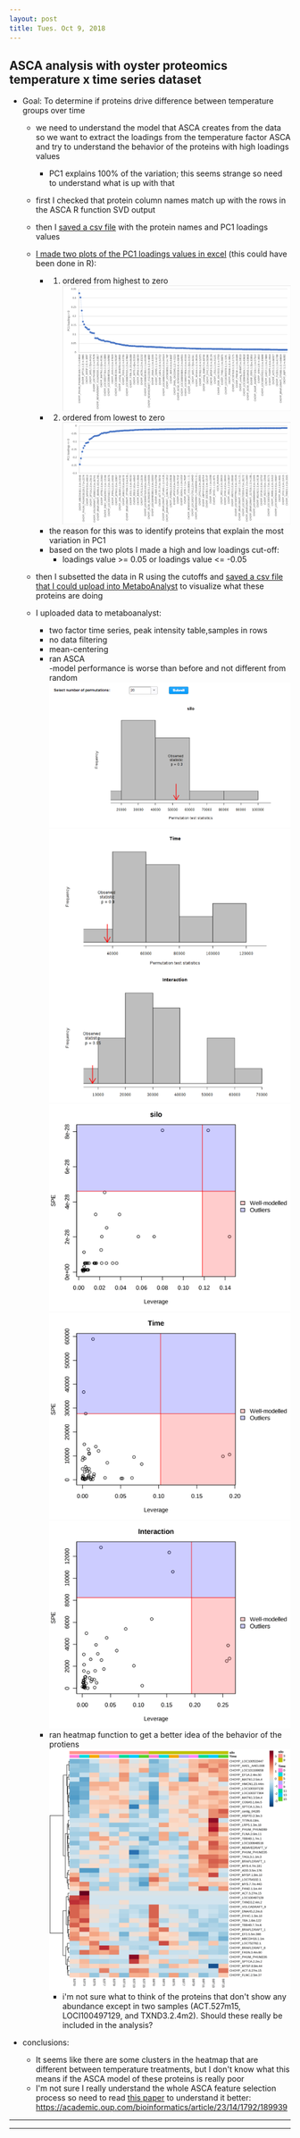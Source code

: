 ```yaml
---
layout: post
title: Tues. Oct 9, 2018
---
```


## ASCA analysis with oyster proteomics temperature x time series dataset  
* Goal: To determine if proteins drive difference between temperature groups over time    
	- we need to understand the model that ASCA creates from the data so we want to extract the loadings from the temperature factor ASCA and try to understand the behavior of the proteins with high loadings values  
		+ PC1 explains 100% of the variation; this seems strange so need to understand what is up with that  

	- first I checked that protein column names match up with the rows in the ASCA R function SVD output  
	- then I [saved a csv file](https://github.com/shellytrigg/OysterSeedProject/blob/master/analysis/ASCA/ASCA_shellytest/ACSAr_temp_loadings.csv) with the protein names and PC1 loadings values  
	- [I made two plots of the PC1 loadings values in excel](https://github.com/shellytrigg/OysterSeedProject/blob/master/analysis/ASCA/ASCA_shellytest/ACSAr_temp_loadings.xlsx) (this could have been done in R):  
		- 1) ordered from highest to zero  
		![ASCA_PC1_positiveLoadings](https://github.com/shellytrigg/OysterSeedProject/blob/master/analysis/ASCA/ASCA_shellytest/ASCA_PC1_positiveLoadings.png "ASCA_PC1_positiveLoadings")   
		- 2) ordered from lowest to zero   
		![ASCA_PC1_negativeLoadings](https://github.com/shellytrigg/OysterSeedProject/blob/master/analysis/ASCA/ASCA_shellytest/ASCA_PC1_negativeLoadings.png "ASCA_PC1_negativeLoadings")  
		* the reason for this was to identify proteins that explain the most variation in PC1  
		* based on the two plots I made a high and low loadings cut-off:  
			+ loadings value >= 0.05 or loadings value <= -0.05  
	- then I subsetted the data in R using the cutoffs and [saved a csv file that I could upload into MetaboAnalyst](https://github.com/shellytrigg/OysterSeedProject/blob/master/analysis/ASCA/ASCA_shellytest/data_PC1_0.05_selects.csv) to visualize what these proteins are doing  
	- I uploaded data to metaboanalyst:  
		- two factor time series, peak intensity table,samples in rows  
		- no data filtering  
		- mean-centering  
		- ran ASCA  
			-model performance is worse than before and not different from random  
			![ASCA model validation for temperature](https://github.com/shellytrigg/OysterSeedProject/blob/master/analysis/ASCA/ASCA_shellytest/Oct9_metaboA_imgs/data_PC1_0.05_selects_ASCA_modelValidationTemperature.png "ASCA model validation for temperature")   
			![ASCA model validation for time and the interaction of temp and time](https://github.com/shellytrigg/OysterSeedProject/blob/master/analysis/ASCA/ASCA_shellytest/Oct9_metaboA_imgs/data_PC1_0.05_selects_ASCA_modelValidationTimeAndInteraction.png "ASCA model validation for time and the interaction of temp and time")  
			![ASCA outlier x leaverage plot for temperature](https://github.com/shellytrigg/OysterSeedProject/blob/master/analysis/ASCA/ASCA_shellytest/Oct9_metaboA_imgs/data_PC1_0.05_selects_ASCAoutlierLevPlot_Temperature.png "ASCA outlier x leaverage plot for temperature")  
			![ASCA outlier x leaverage plot for time](https://github.com/shellytrigg/OysterSeedProject/blob/master/analysis/ASCA/ASCA_shellytest/Oct9_metaboA_imgs/data_PC1_0.05_selects_ASCAoutlierLevPlot_Time.png "ASCA outlier x leaverage plot for time")  
			![ASCA outlier x leaverage plot for temperature x time](https://github.com/shellytrigg/OysterSeedProject/blob/master/analysis/ASCA/ASCA_shellytest/Oct9_metaboA_imgs/data_PC1_0.05_selects_ASCAoutlierLevPlot_Interaction.png "ASCA outlier x leaverage plot for temperature x time")  
		- ran heatmap function to get a better idea of the behavior of the protiens  
			![heatmap of protein abundance over time in the two temperatures (euclidean distance and ward clustering)](https://github.com/shellytrigg/OysterSeedProject/blob/master/analysis/ASCA/ASCA_shellytest/Oct9_metaboA_imgs/data_PC1_0.05_selects_heatmap_temperature.png "heatmap of protein abundance over time in the two temperatures (euclidean distance and ward clustering)")  
			+ i'm not sure what to think of the proteins that don't show any abundance except in two samples (ACT.527m15, LOCI100497129, and TXND3.2.4m2). Should these really be included in the analysis?  

* conclusions:  
	+ It seems like there are some clusters in the heatmap that are different between temperature treatments, but I don't know what this means if the ASCA model of these proteins is really poor  
	+ I'm not sure I really understand the whole ASCA feature selection process so need to read [this paper](https://academic.oup.com/bioinformatics/article/23/14/1792/189939) to understand it better: https://academic.oup.com/bioinformatics/article/23/14/1792/189939  



----
****